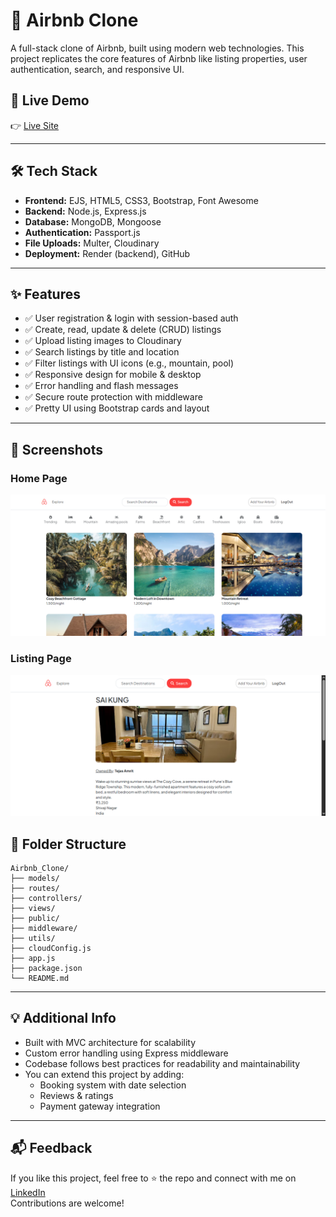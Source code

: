 # 🏡 Airbnb Clone

A full-stack clone of Airbnb, built using modern web technologies. This project replicates the core features of Airbnb like listing properties, user authentication, search, and responsive UI.

## 🚀 Live Demo

👉 [Live Site](https://airbnb-clone-25gc.onrender.com)

---

## 🛠️ Tech Stack

- **Frontend:** EJS, HTML5, CSS3, Bootstrap, Font Awesome
- **Backend:** Node.js, Express.js
- **Database:** MongoDB, Mongoose
- **Authentication:** Passport.js
- **File Uploads:** Multer, Cloudinary
- **Deployment:** Render (backend), GitHub

---

## ✨ Features

- ✅ User registration & login with session-based auth
- ✅ Create, read, update & delete (CRUD) listings
- ✅ Upload listing images to Cloudinary
- ✅ Search listings by title and location
- ✅ Filter listings with UI icons (e.g., mountain, pool)
- ✅ Responsive design for mobile & desktop
- ✅ Error handling and flash messages
- ✅ Secure route protection with middleware
- ✅ Pretty UI using Bootstrap cards and layout

---

## 📸 Screenshots

### Home Page
![Homepage Screenshot](./screenshots/HomePage.png)

### Listing Page
![Listing Screenshot](./screenshots/listing.png)


## 📁 Folder Structure

```
Airbnb_Clone/
├── models/
├── routes/
├── controllers/
├── views/
├── public/
├── middleware/
├── utils/
├── cloudConfig.js
├── app.js
├── package.json
└── README.md
```

---

## 💡 Additional Info

- Built with MVC architecture for scalability
- Custom error handling using Express middleware
- Codebase follows best practices for readability and maintainability
- You can extend this project by adding:
  - Booking system with date selection
  - Reviews & ratings
  - Payment gateway integration

---

## 📬 Feedback

If you like this project, feel free to ⭐ the repo and connect with me on [LinkedIn](https://www.linkedin.com/in/tejas-amrit-0104b9227/)  
Contributions are welcome!
